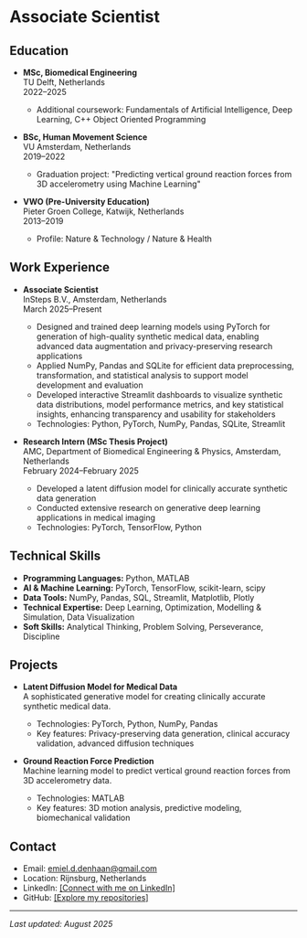 # Associate Scientist

## Education
- **MSc, Biomedical Engineering**  
  TU Delft, Netherlands  
  2022–2025  
  - Additional coursework: Fundamentals of Artificial Intelligence, Deep Learning, C++ Object Oriented Programming  

- **BSc, Human Movement Science**  
  VU Amsterdam, Netherlands  
  2019–2022  
  - Graduation project: "Predicting vertical ground reaction forces from 3D accelerometry using Machine Learning"  

- **VWO (Pre-University Education)**  
  Pieter Groen College, Katwijk, Netherlands  
  2013–2019  
  - Profile: Nature & Technology / Nature & Health  

## Work Experience
- **Associate Scientist**  
  InSteps B.V., Amsterdam, Netherlands  
  March 2025–Present  
  - Designed and trained deep learning models using PyTorch for generation of high-quality synthetic medical data, enabling advanced data augmentation and privacy-preserving research applications  
  - Applied NumPy, Pandas and SQLite for efficient data preprocessing, transformation, and statistical analysis to support model development and evaluation  
  - Developed interactive Streamlit dashboards to visualize synthetic data distributions, model performance metrics, and key statistical insights, enhancing transparency and usability for stakeholders  
  - Technologies: Python, PyTorch, NumPy, Pandas, SQLite, Streamlit  

- **Research Intern (MSc Thesis Project)**  
  AMC, Department of Biomedical Engineering & Physics, Amsterdam, Netherlands  
  February 2024–February 2025  
  - Developed a latent diffusion model for clinically accurate synthetic data generation  
  - Conducted extensive research on generative deep learning applications in medical imaging  
  - Technologies: PyTorch, TensorFlow, Python  

## Technical Skills
- **Programming Languages:** Python, MATLAB 
- **AI & Machine Learning:** PyTorch, TensorFlow, scikit-learn, scipy  
- **Data Tools:** NumPy, Pandas, SQL, Streamlit, Matplotlib, Plotly  
- **Technical Expertise:** Deep Learning, Optimization, Modelling & Simulation, Data Visualization  
- **Soft Skills:** Analytical Thinking, Problem Solving, Perseverance, Discipline  

## Projects
- **Latent Diffusion Model for Medical Data**  
  A sophisticated generative model for creating clinically accurate synthetic medical data.    
  - Technologies: PyTorch, Python, NumPy, Pandas  
  - Key features: Privacy-preserving data generation, clinical accuracy validation, advanced diffusion techniques  

- **Ground Reaction Force Prediction**  
  Machine learning model to predict vertical ground reaction forces from 3D accelerometry data.  
  - Technologies: MATLAB  
  - Key features: 3D motion analysis, predictive modeling, biomechanical validation  

## Contact
- Email: emiel.d.denhaan@gmail.com  
- Location: Rijnsburg, Netherlands  
- LinkedIn: [[Connect with me on LinkedIn]](https://nl.linkedin.com/in/emiel-den-haan-54345b207)  
- GitHub: [[Explore my repositories]](https://github.com/edh2811)  

---
*Last updated: August 2025*
